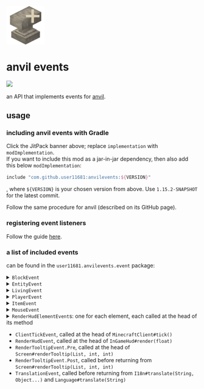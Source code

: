 <img src="https://raw.githubusercontent.com/user11681/anvilevents/1.15.2/src/main/resources/assets/anvilevents/logo.png" width="20%"></img>

# anvil events
[![](https://jitpack.io/v/user11681/anvilevents.svg)](https://jitpack.io/#user11681/anvilevents)

an API that implements events for [anvil](https://github.com/user11681/anvil).

## usage
### including anvil events with Gradle
Click the JitPack banner above; replace `implementation` with `modImplementation`.<br>
If you want to include this mod as a jar-in-jar dependency, then also add this below `modImplementation`:
```groovy
include "com.github.user11681:anvilevents:${VERSION}"
```
, where `${VERSION}` is your chosen version from above. Use `1.15.2-SNAPSHOT` for the latest commit.

Follow the same procedure for anvil (described on its GitHub page).

### registering event listeners
Follow the guide [here](https://github.com/user11681/anvil#listening-to-events).

### a list of included events
can be found in the `user11681.anvilevents.event` package:

<details>
<summary><code>BlockEvent</code></summary>

- `BlockDropEvent`, called before returning from `Block#getDroppedStacks(BlockState, LootContext.Builder)`
</details>

<details>
<summary><code>EntityEvent</code></summary>

- `EnderTeleportEvent`, called in `Entity#requestTeleport(double, double, double)`
- `EntityDamageEvent.Pre` called at the head of `Entity#damage(DamageSource, float)`
- `EntityDamageEvent.Post`, called before returning from `Entity#damage(DamageSource, float)` and
- `EntityLandEvent`, called at the head of `Block#onLandedUpon(World, BlockPos, Entity, float)`
</details>

<details>
<summary><code>LivingEvent</code></summary>

- `LivingCollisionEvent`, called before returning from `LivingEntity#tickMovement()`
- `LivingDeathEvent`, called at the head of `LivingEntity#onDeath(DamageSource)`
- `LivingDropExperienceEvent`, called at the head of `LivingEntity#dropXp()`
- `LivingKnockbackEvent`, called in `LivingEntity#takeKnockback(Entity, float, double, double)`
- `LivingTickEvent.Pre`, called at the head of `LivingEntity#tick()`
- `LivingTickEvent.Post`, called before returning from `LivingEntity#tick()`
</details>

<details>
<summary><code>PlayerEvent</code></summary>

- `BreakSpeedEvent`, called before returning from `PlayerEntity#getBlockBreakingSpeed(BlockState)`
- `ItemPickupEvent`, called in `ItemEntity#onPlayerCollision(PlayerEntity)`
- `PlayerChangedDimensionEvent`, called at the head of `ServerWorld#onPlayerChangeDimension(ServerPlayerEntity)`
- `PlayerConnectedEvent`, called at the head of `ServerWorld#onPlayerConnected(ServerPlayerEntity)`
- `PlayerRespawnedEvent`, called at the head of `ServerWorld#onPlayerRespawned(ServerPlayerEntity)`
- `PlayerCopyEvent`, called at the head of `ServerPlayerEntity#copyFrom(ServerPlayerEntity, boolean)`
- `PlayerDropInventoryEvent`, called at the head of `PlayerEntity#dropInventory()`
- `PlayerTickEvent.Pre`, called at the head of `PlayerEntity#tick()`
- `PlayerTickEvent.Post`, called before returning from `PlayerEntity#tick()` and
- `UseBlockEvent`, called at the head of `BlockState#onUse(World, PlayerEntity, Hand, BlockHitResult)`
</details>

<details>
<summary><code>ItemEvent</code></summary>

- `ItemTooltipEvent`, called before returning from `ItemStack#getTooltip(PlayerEntity, TooltipContext)` and
- `UseItemEvent`, called at the head of `Item#use(World, PlayerEntity, Hand)`
</details>

<details>
<summary><code>MouseEvent</code></summary>

- `CursorPosEvent`, called in `Mouse#onCursorPos(long, double, double)` on change in mouse position
- `MouseButtonEvent`, called in `Mouse#onMouseButton(long, int, int, int)` on mouse click and
- `MouseScrollEvent`, called in `Mouse#onMouseScroll(long, double, double)` on mouse scroll
</details>

<details>
<summary><code>RenderHudElementEvent</code>s: one for each element, each called at the head of its method</summary>

<ul>

- `RenderCrosshairEvent` in `InGameHud#renderCrosshair()`
- `RenderExperienceBarEvent` in `InGameHud#renderExperienceBar(int)`
- `RenderHeldTooltipEvent` in `InGameHud#renderHeldItemTooltip()`
- `RenderHotbarEvent` in `InGameHud#renderHotbar(float)`
- `RenderHotbarItemEvent` in `InGameHud#renderHotbarItem(int, int, float)`
- `RenderJumpBarEvent` in `InGameHud#renderMountJumpBar(int)`
- `RenderMountHealthEvent` in `InGameHud#renderMountHealth()`
- `RenderPortalOverlayEvent` in `InGameHud#renderPortalOverlay(float)`
- `RenderPumpkinOverlayEvent` in `InGameHud#renderPumpkinOverlay()`
- `RenderScoreboardSidebarEvent` in `InGameHud#renderScoreboardSidebar(ScoreboardObjective)`
- `RenderStatusBarsEvent` in `InGameHud#renderStatusBars()`
- `RenderStatusEffectsEvent` in `InGameHud#renderStatusEffectOverlay()`
- `RenderTextBackgroundEvent` in `InGameHud#drawTextBackground(TextRenderer, int, int)`
- `RenderVignetteEvent` in `InGameHud#renderVignetteOverlay(Entity)`
</ul>
</details>

- `ClientTickEvent`, called at the head of `MinecraftClient#tick()`
- `RenderHudEvent`, called at the head of `InGameHud#render(float)`
- `RenderTooltipEvent.Pre`, called at the head of `Screen#renderTooltip(List, int, int)`
- `RenderTooltipEvent.Post`, called before returning from `Screen#renderTooltip(List, int, int)`
- `TranslationEvent`, called before returning from `I18n#translate(String, Object...)` and `Language#translate(String)`
